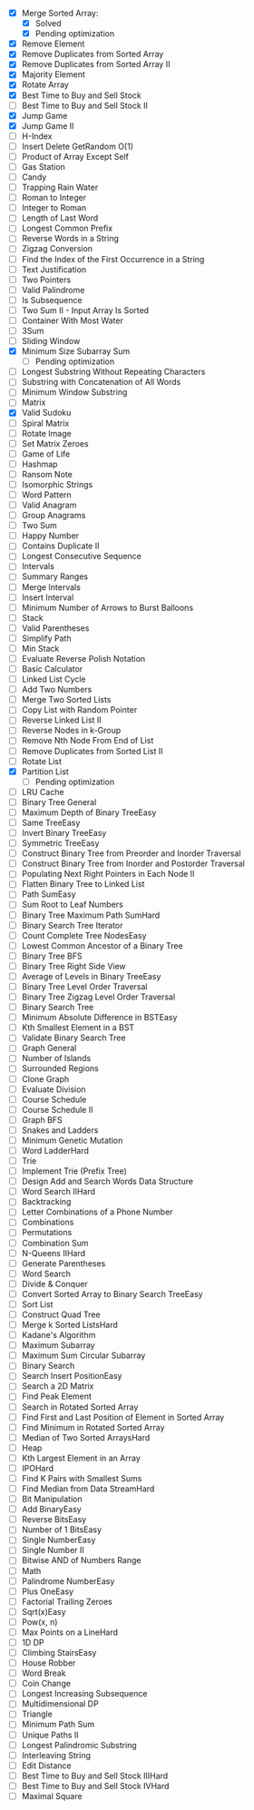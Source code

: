- [x] Merge Sorted Array:
  - [x] Solved
  - [x] Pending optimization
- [x] Remove Element
- [x] Remove Duplicates from Sorted Array
- [x] Remove Duplicates from Sorted Array II
- [x] Majority Element
- [x] Rotate Array
- [x] Best Time to Buy and Sell Stock
- [ ] Best Time to Buy and Sell Stock II
- [x] Jump Game
- [x] Jump Game II
- [ ] H-Index
- [ ] Insert Delete GetRandom O(1)
- [ ] Product of Array Except Self
- [ ] Gas Station
- [ ] Candy
- [ ] Trapping Rain Water
- [ ] Roman to Integer
- [ ] Integer to Roman
- [ ] Length of Last Word
- [ ] Longest Common Prefix
- [ ] Reverse Words in a String
- [ ] Zigzag Conversion
- [ ] Find the Index of the First Occurrence in a String
- [ ] Text Justification
- [ ] Two Pointers
- [ ] Valid Palindrome
- [ ] Is Subsequence
- [ ] Two Sum II - Input Array Is Sorted
- [ ] Container With Most Water
- [ ] 3Sum
- [ ] Sliding Window
- [x] Minimum Size Subarray Sum
  - [ ] Pending optimization
- [ ] Longest Substring Without Repeating Characters
- [ ] Substring with Concatenation of All Words
- [ ] Minimum Window Substring
- [ ] Matrix
- [x] Valid Sudoku
- [ ] Spiral Matrix
- [ ] Rotate Image
- [ ] Set Matrix Zeroes
- [ ] Game of Life
- [ ] Hashmap
- [ ] Ransom Note
- [ ] Isomorphic Strings
- [ ] Word Pattern
- [ ] Valid Anagram
- [ ] Group Anagrams
- [ ] Two Sum
- [ ] Happy Number
- [ ] Contains Duplicate II
- [ ] Longest Consecutive Sequence
- [ ] Intervals
- [ ] Summary Ranges
- [ ] Merge Intervals
- [ ] Insert Interval
- [ ] Minimum Number of Arrows to Burst Balloons
- [ ] Stack
- [ ] Valid Parentheses
- [ ] Simplify Path
- [ ] Min Stack
- [ ] Evaluate Reverse Polish Notation
- [ ] Basic Calculator
- [ ] Linked List Cycle
- [ ] Add Two Numbers
- [ ] Merge Two Sorted Lists
- [ ] Copy List with Random Pointer
- [ ] Reverse Linked List II
- [ ] Reverse Nodes in k-Group
- [ ] Remove Nth Node From End of List
- [ ] Remove Duplicates from Sorted List II
- [ ] Rotate List
- [x] Partition List
  - [ ] Pending optimization
- [ ] LRU Cache
- [ ] Binary Tree General
- [ ] Maximum Depth of Binary TreeEasy
- [ ] Same TreeEasy
- [ ] Invert Binary TreeEasy
- [ ] Symmetric TreeEasy
- [ ] Construct Binary Tree from Preorder and Inorder Traversal
- [ ] Construct Binary Tree from Inorder and Postorder Traversal
- [ ] Populating Next Right Pointers in Each Node II
- [ ] Flatten Binary Tree to Linked List
- [ ] Path SumEasy
- [ ] Sum Root to Leaf Numbers
- [ ] Binary Tree Maximum Path SumHard
- [ ] Binary Search Tree Iterator
- [ ] Count Complete Tree NodesEasy
- [ ] Lowest Common Ancestor of a Binary Tree
- [ ] Binary Tree BFS
- [ ] Binary Tree Right Side View
- [ ] Average of Levels in Binary TreeEasy
- [ ] Binary Tree Level Order Traversal
- [ ] Binary Tree Zigzag Level Order Traversal
- [ ] Binary Search Tree
- [ ] Minimum Absolute Difference in BSTEasy
- [ ] Kth Smallest Element in a BST
- [ ] Validate Binary Search Tree
- [ ] Graph General
- [ ] Number of Islands
- [ ] Surrounded Regions
- [ ] Clone Graph
- [ ] Evaluate Division
- [ ] Course Schedule
- [ ] Course Schedule II
- [ ] Graph BFS
- [ ] Snakes and Ladders
- [ ] Minimum Genetic Mutation
- [ ] Word LadderHard
- [ ] Trie
- [ ] Implement Trie (Prefix Tree)
- [ ] Design Add and Search Words Data Structure
- [ ] Word Search IIHard
- [ ] Backtracking
- [ ] Letter Combinations of a Phone Number
- [ ] Combinations
- [ ] Permutations
- [ ] Combination Sum
- [ ] N-Queens IIHard
- [ ] Generate Parentheses
- [ ] Word Search
- [ ] Divide & Conquer
- [ ] Convert Sorted Array to Binary Search TreeEasy
- [ ] Sort List
- [ ] Construct Quad Tree
- [ ] Merge k Sorted ListsHard
- [ ] Kadane's Algorithm
- [ ] Maximum Subarray
- [ ] Maximum Sum Circular Subarray
- [ ] Binary Search
- [ ] Search Insert PositionEasy
- [ ] Search a 2D Matrix
- [ ] Find Peak Element
- [ ] Search in Rotated Sorted Array
- [ ] Find First and Last Position of Element in Sorted Array
- [ ] Find Minimum in Rotated Sorted Array
- [ ] Median of Two Sorted ArraysHard
- [ ] Heap
- [ ] Kth Largest Element in an Array
- [ ] IPOHard
- [ ] Find K Pairs with Smallest Sums
- [ ] Find Median from Data StreamHard
- [ ] Bit Manipulation
- [ ] Add BinaryEasy
- [ ] Reverse BitsEasy
- [ ] Number of 1 BitsEasy
- [ ] Single NumberEasy
- [ ] Single Number II
- [ ] Bitwise AND of Numbers Range
- [ ] Math
- [ ] Palindrome NumberEasy
- [ ] Plus OneEasy
- [ ] Factorial Trailing Zeroes
- [ ] Sqrt(x)Easy
- [ ] Pow(x, n)
- [ ] Max Points on a LineHard
- [ ] 1D DP
- [ ] Climbing StairsEasy
- [ ] House Robber
- [ ] Word Break
- [ ] Coin Change
- [ ] Longest Increasing Subsequence
- [ ] Multidimensional DP
- [ ] Triangle
- [ ] Minimum Path Sum
- [ ] Unique Paths II
- [ ] Longest Palindromic Substring
- [ ] Interleaving String
- [ ] Edit Distance
- [ ] Best Time to Buy and Sell Stock IIIHard
- [ ] Best Time to Buy and Sell Stock IVHard
- [ ] Maximal Square
